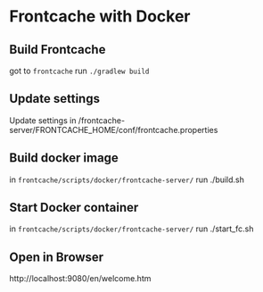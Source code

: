 # Frontcache with Docker
## Build Frontcache
got to `frontcache`
run `./gradlew build`

## Update settings
Update settings in /frontcache-server/FRONTCACHE_HOME/conf/frontcache.properties

## Build docker image
in `frontcache/scripts/docker/frontcache-server/`
run ./build.sh

## Start Docker container
in `frontcache/scripts/docker/frontcache-server/`
run ./start_fc.sh

## Open in Browser
http://localhost:9080/en/welcome.htm
 



